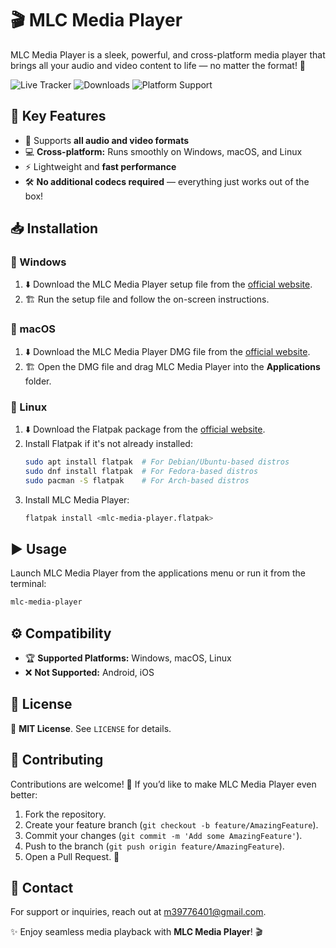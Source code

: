 # 🎬 MLC Media Player

MLC Media Player is a sleek, powerful, and cross-platform media player that brings all your audio and video content to life — no matter the format! 🚀

![Live Tracker](https://img.shields.io/github/release-date/username/mlc-media-player?color=brightgreen) ![Downloads](https://img.shields.io/github/downloads/username/mlc-media-player/total) ![Platform Support](https://img.shields.io/badge/platforms-Windows%20%7C%20macOS%20%7C%20Linux-blue)

## 🌟 Key Features
- 🎵 Supports **all audio and video formats**
- 💻 **Cross-platform:** Runs smoothly on Windows, macOS, and Linux
- ⚡ Lightweight and **fast performance**
- 🛠️ **No additional codecs required** — everything just works out of the box!

## 📥 Installation

### 🏁 Windows
1. ⬇️ Download the MLC Media Player setup file from the [official website](#).
2. 🏗️ Run the setup file and follow the on-screen instructions.

### 🍏 macOS
1. ⬇️ Download the MLC Media Player DMG file from the [official website](#).
2. 🏗️ Open the DMG file and drag MLC Media Player into the **Applications** folder.

### 🐧 Linux
1. ⬇️ Download the Flatpak package from the [official website](#).
2. Install Flatpak if it's not already installed:
   ```sh
   sudo apt install flatpak  # For Debian/Ubuntu-based distros
   sudo dnf install flatpak  # For Fedora-based distros
   sudo pacman -S flatpak    # For Arch-based distros
   ```
3. Install MLC Media Player:
   ```sh
   flatpak install <mlc-media-player.flatpak>
   ```

## ▶️ Usage
Launch MLC Media Player from the applications menu or run it from the terminal:
```sh
mlc-media-player
```

## ⚙️ Compatibility
- 🏆 **Supported Platforms:** Windows, macOS, Linux
- ❌ **Not Supported:** Android, iOS

## 📜 License
📝 **MIT License**. See `LICENSE` for details.

## 🤝 Contributing
Contributions are welcome! 🎉 If you’d like to make MLC Media Player even better:
1. Fork the repository.
2. Create your feature branch (`git checkout -b feature/AmazingFeature`).
3. Commit your changes (`git commit -m 'Add some AmazingFeature'`).
4. Push to the branch (`git push origin feature/AmazingFeature`).
5. Open a Pull Request. 🚀

## 📧 Contact
For support or inquiries, reach out at [m39776401@gmail.com](mailto:m39776401@gmail.com).

✨ Enjoy seamless media playback with **MLC Media Player**! 🎬



